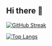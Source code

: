 ## Hi there 👋

[![GitHub Streak](https://github-readme-streak-stats.herokuapp.com?user=kawsarahmedr&theme=dark)](https://git.io/streak-stats)


[![Top Langs](https://github-readme-stats.vercel.app/api/top-langs/?username=kawsarahmedr&layout=compact&theme=vision-friendly-dark)](https://github.com/anuraghazra/github-readme-stats)
